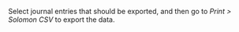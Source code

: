 Select journal entries that should be exported, and then go to *Print \>
Solomon CSV* to export the data.
